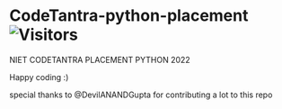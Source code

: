 # CodeTantra-python-placement ![Visitors](https://api.visitorbadge.io/api/visitors?path=https%3A%2F%2Fgithub.com%2Fwarriorwizard%2FCodeTantra-python-placement&label=%F0%9F%91%BB%20%3A%20&labelColor=%23000000&countColor=%23000000&style=flat-square)

NIET CODETANTRA PLACEMENT PYTHON 2022

Happy coding :)

special thanks to @DevilANANDGupta for contributing a lot to this repo
